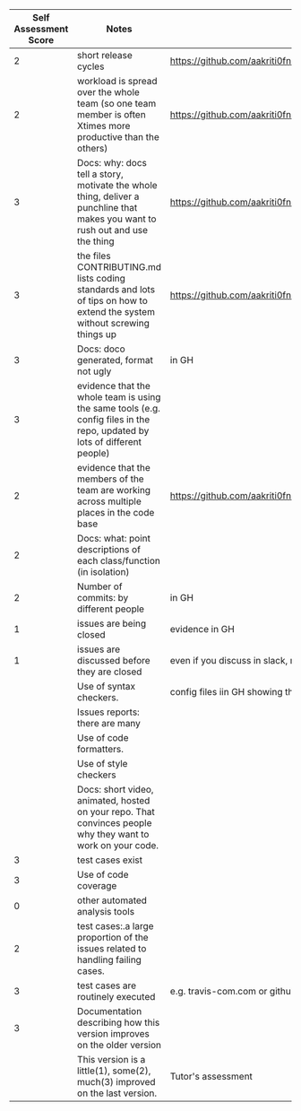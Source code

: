 |Self Assessment Score|Notes| Evidence|
|-|-----|---------|
|2| short release cycles|https://github.com/aakriti0fnu/cheapBuy/graphs/contributors|
|2| workload is spread over the whole team (so one team member is often Xtimes more productive than the others)|https://github.com/aakriti0fnu/cheapBuy/graphs/contributors|
|3|Docs: why: docs tell a story, motivate the whole thing, deliver a punchline that makes you want to rush out and use the thing |https://github.com/aakriti0fnu/cheapBuy/blob/main/README.md|
|3|the files CONTRIBUTING.md lists coding standards and lots of tips on how to extend the system without screwing things up  |https://github.com/aakriti0fnu/cheapBuy/blob/main/CONTRIBUTING.md|
|3|Docs: doco generated, format not ugly  |in GH|
|3|evidence that the whole team is using the same tools (e.g. config files in the repo, updated by lots of different people) | |
|2|evidence that the members of the team are working across multiple places in the code base |https://github.com/aakriti0fnu/cheapBuy/graphs/contributors|
|2|Docs: what: point descriptions of each class/function (in isolation) | |
|2|Number of commits: by different people  | in GH|
|1|issues are being closed | evidence in GH|
|1|issues are discussed before they are closed | even if you discuss in slack, need a sumamry statement here|
||Use of syntax checkers. | config files iin GH showing this checker's config|
||Issues reports: there are many  | |
||Use of code formatters. ||
||Use of style checkers ||
||Docs: short video, animated, hosted on your repo. That convinces people why they want to work on your code. | |
|3|test cases exist ||
|3|Use of code coverage ||
|0|other automated analysis tools  ||
|2|test cases:.a large proportion of the issues related to handling failing cases. ||
|3|test cases are routinely executed | e.g. travis-com.com or github actions or something||
|3|Documentation describing how this version improves on the older version| 
||This version is a little(1), some(2), much(3) improved on the last version.|Tutor's assessment| 
